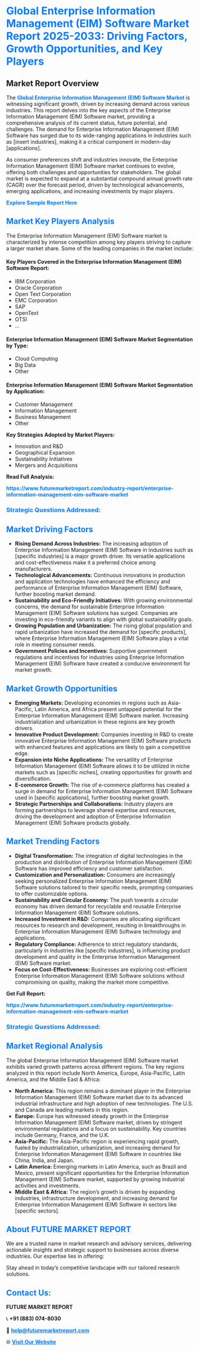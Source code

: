<h1 style="color: #007BFF;">Global Enterprise Information Management (EIM) Software Market Report 2025-2033: Driving Factors, Growth Opportunities, and Key Players</h1>

<section id="overview">
<h2>Market Report Overview</h2>
<p>The <a href="https://www.futuremarketreport.com/industry-report/enterprise-information-management-eim-software-market" style="color: #007BFF; text-decoration: none;"><strong>Global Enterprise Information Management (EIM) Software Market</strong></a> is witnessing significant growth, driven by increasing demand across various industries. This report delves into the key aspects of the Enterprise Information Management (EIM) Software market, providing a comprehensive analysis of its current status, future potential, and challenges. The demand for Enterprise Information Management (EIM) Software has surged due to its wide-ranging applications in industries such as [insert industries], making it a critical component in modern-day [applications].</p>
<p>As consumer preferences shift and industries innovate, the Enterprise Information Management (EIM) Software market continues to evolve, offering both challenges and opportunities for stakeholders. The global market is expected to expand at a substantial compound annual growth rate (CAGR) over the forecast period, driven by technological advancements, emerging applications, and increasing investments by major players.</p>
</section>

<section id="overview">
<p><a href="https://www.futuremarketreport.com/request-sample/reportId=108607" style="color: #007BFF; text-decoration: none;"><strong>Explore Sample Report Here</strong></a></p>
</section>

<section id="key-players">
<h2 style="color: #007BFF;">Market Key Players Analysis</h2>
<p>The Enterprise Information Management (EIM) Software market is characterized by intense competition among key players striving to capture a larger market share. Some of the leading companies in the market include:</p>
<h4>Key Players Covered in the Enterprise Information Management (EIM) Software Report:</h4>
<ul><li>IBM Corporation</li><li>Oracle Corporation</li><li>Open Text Corporation</li><li>EMC Corporation</li><li>SAP</li><li>OpenText</li><li>OTSI</li><li>...</li></ul>
<h4>Enterprise Information Management (EIM) Software Market Segmentation by Type:</h4>
<ul><li>Cloud Computing</li><li>Big Data</li><li>Other</li></ul>

<h4>Enterprise Information Management (EIM) Software Market Segmentation by Application:</h4>
<ul><li>Customer Management</li><li>Information Management</li><li>Business Management</li><li>Other</li></ul>
<p><strong>Key Strategies Adopted by Market Players:</strong></p>
<ul>
<li>Innovation and R&D</li>
<li>Geographical Expansion</li>
<li>Sustainability Initiatives</li>
<li>Mergers and Acquisitions</li>
</ul>
</section>

<section>
<p><strong>Read Full Analysis: </strong></p><a href="https://www.futuremarketreport.com/industry-report/enterprise-information-management-eim-software-market" style="color: #007BFF; text-decoration: none;"><strong>https://www.futuremarketreport.com/industry-report/enterprise-information-management-eim-software-market</strong></a>
<h3 style="color: #007BFF;">Strategic Questions Addressed:</h3>
</section>

<section id="driving-factors">
<h2 style="color: #007BFF;">Market Driving Factors</h2>
<ul>
<li><strong>Rising Demand Across Industries:</strong> The increasing adoption of Enterprise Information Management (EIM) Software in industries such as [specific industries] is a major growth driver. Its versatile applications and cost-effectiveness make it a preferred choice among manufacturers.</li>
<li><strong>Technological Advancements:</strong> Continuous innovations in production and application technologies have enhanced the efficiency and performance of Enterprise Information Management (EIM) Software, further boosting market demand.</li>
<li><strong>Sustainability and Eco-Friendly Initiatives:</strong> With growing environmental concerns, the demand for sustainable Enterprise Information Management (EIM) Software solutions has surged. Companies are investing in eco-friendly variants to align with global sustainability goals.</li>
<li><strong>Growing Population and Urbanization:</strong> The rising global population and rapid urbanization have increased the demand for [specific products], where Enterprise Information Management (EIM) Software plays a vital role in meeting consumer needs.</li>
<li><strong>Government Policies and Incentives:</strong> Supportive government regulations and incentives for industries using Enterprise Information Management (EIM) Software have created a conducive environment for market growth.</li>
</ul>
</section>

<section id="growth-opportunities">
<h2 style="color: #007BFF;">Market Growth Opportunities</h2>
<ul>
<li><strong>Emerging Markets:</strong> Developing economies in regions such as Asia-Pacific, Latin America, and Africa present untapped potential for the Enterprise Information Management (EIM) Software market. Increasing industrialization and urbanization in these regions are key growth drivers.</li>
<li><strong>Innovative Product Development:</strong> Companies investing in R&D to create innovative Enterprise Information Management (EIM) Software products with enhanced features and applications are likely to gain a competitive edge.</li>
<li><strong>Expansion into Niche Applications:</strong> The versatility of Enterprise Information Management (EIM) Software allows it to be utilized in niche markets such as [specific niches], creating opportunities for growth and diversification.</li>
<li><strong>E-commerce Growth:</strong> The rise of e-commerce platforms has created a surge in demand for Enterprise Information Management (EIM) Software used in [specific applications], further boosting market growth.</li>
<li><strong>Strategic Partnerships and Collaborations:</strong> Industry players are forming partnerships to leverage shared expertise and resources, driving the development and adoption of Enterprise Information Management (EIM) Software products globally.</li>
</ul>
</section>

<section id="trending-factors">
<h2 style="color: #007BFF;">Market Trending Factors</h2>
<ul>
<li><strong>Digital Transformation:</strong> The integration of digital technologies in the production and distribution of Enterprise Information Management (EIM) Software has improved efficiency and customer satisfaction.</li>
<li><strong>Customization and Personalization:</strong> Consumers are increasingly seeking personalized Enterprise Information Management (EIM) Software solutions tailored to their specific needs, prompting companies to offer customizable options.</li>
<li><strong>Sustainability and Circular Economy:</strong> The push towards a circular economy has driven demand for recyclable and reusable Enterprise Information Management (EIM) Software solutions.</li>
<li><strong>Increased Investment in R&D:</strong> Companies are allocating significant resources to research and development, resulting in breakthroughs in Enterprise Information Management (EIM) Software technology and applications.</li>
<li><strong>Regulatory Compliance:</strong> Adherence to strict regulatory standards, particularly in industries like [specific industries], is influencing product development and quality in the Enterprise Information Management (EIM) Software market.</li>
<li><strong>Focus on Cost-Effectiveness:</strong> Businesses are exploring cost-efficient Enterprise Information Management (EIM) Software solutions without compromising on quality, making the market more competitive.</li>
</ul>
</section>

<section>
<p><strong>Get Full Report: </strong></p><a href="https://www.futuremarketreport.com/industry-report/enterprise-information-management-eim-software-market" style="color: #007BFF; text-decoration: none;"><strong>https://www.futuremarketreport.com/industry-report/enterprise-information-management-eim-software-market</strong></a>
<h3 style="color: #007BFF;">Strategic Questions Addressed:</h3>
</section>


<section id="regional-analysis">
<h2 style="color: #007BFF;">Market Regional Analysis</h2>
<p>The global Enterprise Information Management (EIM) Software market exhibits varied growth patterns across different regions. The key regions analyzed in this report include North America, Europe, Asia-Pacific, Latin America, and the Middle East & Africa:</p>
<ul>
<li><strong>North America:</strong> This region remains a dominant player in the Enterprise Information Management (EIM) Software market due to its advanced industrial infrastructure and high adoption of new technologies. The U.S. and Canada are leading markets in this region.</li>
<li><strong>Europe:</strong> Europe has witnessed steady growth in the Enterprise Information Management (EIM) Software market, driven by stringent environmental regulations and a focus on sustainability. Key countries include Germany, France, and the U.K.</li>
<li><strong>Asia-Pacific:</strong> The Asia-Pacific region is experiencing rapid growth, fueled by industrialization, urbanization, and increasing demand for Enterprise Information Management (EIM) Software in countries like China, India, and Japan.</li>
<li><strong>Latin America:</strong> Emerging markets in Latin America, such as Brazil and Mexico, present significant opportunities for the Enterprise Information Management (EIM) Software market, supported by growing industrial activities and investments.</li>
<li><strong>Middle East & Africa:</strong> The region’s growth is driven by expanding industries, infrastructure development, and increasing demand for Enterprise Information Management (EIM) Software in sectors like [specific sectors].</li>
</ul>
</section>

<footer>
<h2 style="color: #007BFF;">About FUTURE MARKET REPORT</h2>
<p>We are a trusted name in market research and advisory services, delivering actionable insights and strategic support to businesses across diverse industries. Our expertise lies in offering:</p>

<p>Stay ahead in today’s competitive landscape with our tailored research solutions.</p>

<h2 style="color: #007BFF;">Contact Us:</h2>
<p><strong>FUTURE MARKET REPORT</strong></p>
<p>📞 <strong>+91 (883) 074-8030</strong></p>
<p>📧 <strong><a href="mailto:help@futuremarketreport.com" style="color: #007BFF;">help@futuremarketreport.com</a></strong></p>
<p>🌐 <strong><a href="https://www.futuremarketreport.com/" style="color: #007BFF;">Visit Our Website</a></strong></p>
</footer>